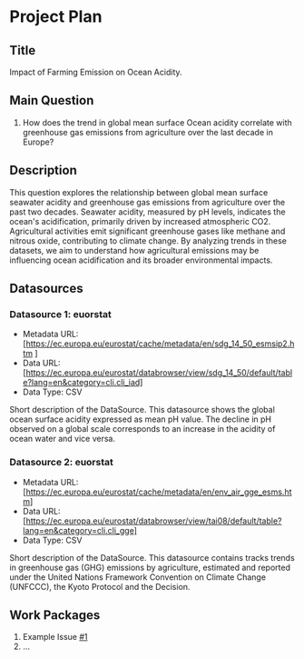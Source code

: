 # Project Plan

## Title
<!-- Give your project a short title. -->
Impact of Farming Emission on Ocean Acidity.

## Main Question

<!-- Think about one main question you want to answer based on the data. -->
1. How does the trend in global mean surface Ocean acidity correlate with greenhouse gas emissions from agriculture over the last decade in Europe?

## Description

<!-- Describe your data science project in max. 200 words. Consider writing about why and how you attempt it. -->
This question explores the relationship between global mean surface seawater acidity and greenhouse gas emissions from agriculture over the past two decades. Seawater acidity, measured by pH levels, indicates the ocean's acidification, primarily driven by increased atmospheric CO2. Agricultural activities emit significant greenhouse gases like methane and nitrous oxide, contributing to climate change. By analyzing trends in these datasets, we aim to understand how agricultural emissions may be influencing ocean acidification and its broader environmental impacts. 

## Datasources

<!-- Describe each datasources you plan to use in a section. Use the prefic "DatasourceX" where X is the id of the datasource. -->

### Datasource 1: euorstat
* Metadata URL: [https://ec.europa.eu/eurostat/cache/metadata/en/sdg_14_50_esmsip2.htm  ]
* Data URL: [https://ec.europa.eu/eurostat/databrowser/view/sdg_14_50/default/table?lang=en&category=cli.cli_iad]
* Data Type: CSV

Short description of the DataSource.
This datasource shows the global ocean surface acidity expressed as mean pH value. The decline in pH observed on a global scale corresponds to an increase in the acidity of ocean water and vice versa.

### Datasource 2: euorstat
* Metadata URL: [https://ec.europa.eu/eurostat/cache/metadata/en/env_air_gge_esms.htm]
* Data URL: [https://ec.europa.eu/eurostat/databrowser/view/tai08/default/table?lang=en&category=cli.cli_gge]
* Data Type: CSV

Short description of the DataSource.
This datasource contains tracks trends in greenhouse gas (GHG) emissions by agriculture, estimated and reported under the United Nations Framework Convention on Climate Change (UNFCCC), the Kyoto Protocol and the Decision.

## Work Packages

<!-- List of work packages ordered sequentially, each pointing to an issue with more details. -->

1. Example Issue [#1][i1]
2. ...

[i1]: https://github.com/jvalue/made-template/issues/1
